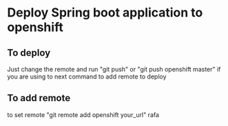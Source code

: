 # Deploy Spring boot application to openshift

## To deploy
Just change the remote and run "git push" or "git push openshift master" if you are using to next command to add remote to deploy
## To add remote
to set remote "git remote add openshift your_url"
rafa
